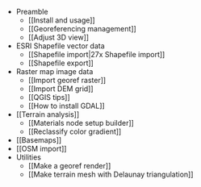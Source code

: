 * Preamble
    * [[Install and usage]]
    * [[Georeferencing management]]
    * [[Adjust 3D view]]
* ESRI Shapefile vector data
    * [[Shapefile import|27x Shapefile import]]
    * [[Shapefile export]]
* Raster map image data
    * [[Import georef raster]]
    * [[Import DEM grid]]
    * [[QGIS tips]]
    * [[How to install GDAL]]
* [[Terrain analysis]]
    * [[Materials node setup builder]]
    * [[Reclassify color gradient]]
* [[Basemaps]]
* [[OSM import]]
* Utilities
    * [[Make a georef render]]
    * [[Make terrain mesh with Delaunay triangulation]]
